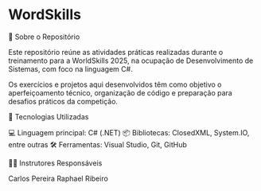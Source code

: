 # WordSkills

📁 Sobre o Repositório

Este repositório reúne as atividades práticas realizadas durante o treinamento para a WorldSkills 2025, na ocupação de Desenvolvimento de Sistemas, com foco na linguagem C#.

Os exercícios e projetos aqui desenvolvidos têm como objetivo o aperfeiçoamento técnico, organização de código e preparação para desafios práticos da competição.

🧰 Tecnologias Utilizadas

💻 Linguagem principal: C# (.NET)
📦 Bibliotecas: ClosedXML, System.IO, entre outras
🛠️ Ferramentas: Visual Studio, Git, GitHub

👨‍🏫 Instrutores Responsáveis

Carlos Pereira
Raphael Ribeiro
